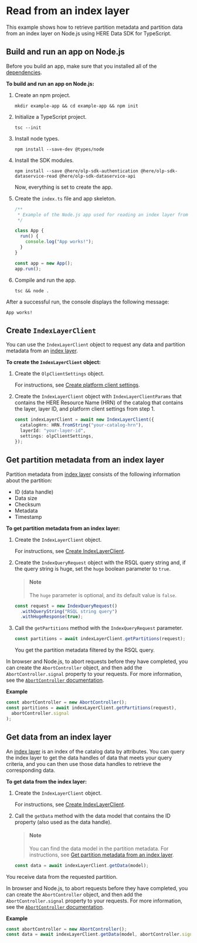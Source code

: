 # Read from an index layer

This example shows how to retrieve partition metadata and partition data from an index layer on Node.js using HERE Data SDK for TypeScript.

## Build and run an app on Node.js

Before you build an app, make sure that you installed all of the <a href="https://github.com/heremaps/here-data-sdk-typescript#dependencies" target="_blank">dependencies</a>.

**To build and run an app on Node.js:**

1. Create an npm project.

   ```shell
   mkdir example-app && cd example-app && npm init
   ```

2. Initialize a TypeScript project.

   ```shell
   tsc --init
   ```

3. Install node types.

   ```shell
   npm install --save-dev @types/node
   ```

4. Install the SDK modules.

   ```shell
   npm install --save @here/olp-sdk-authentication @here/olp-sdk-dataservice-read @here/olp-sdk-dataservice-api
   ```

   Now, everything is set to create the app.

5. Create the `index.ts` file and app skeleton.

   ```typescript
   /**
    * Example of the Node.js app used for reading an index layer from the datastore.
    */

   class App {
     run() {
       console.log("App works!");
     }
   }

   const app = new App();
   app.run();
   ```

6. Compile and run the app.

   ```shell
   tsc && node .
   ```

After a successful run, the console displays the following message:

```shell
App works!
```

## Create `IndexLayerClient`

You can use the `IndexLayerClient` object to request any data and partition metadata from an [index layer](https://developer.here.com/documentation/data-user-guide/portal/layers/layers.html#index-layers).

**To create the `IndexLayerClient` object:**

1. Create the `OlpClientSettings` object.

   For instructions, see <a href="https://github.com/heremaps/here-data-sdk-typescript/blob/master/docs/create-platform-client-settings.md" target="_blank">Create platform client settings</a>.

2. Create the `IndexLayerClient` object with `IndexLayerClientParams` that contains the HERE Resource Name (HRN) of the catalog that contains the layer, layer ID, and platform client settings from step 1.

   ```typescript
   const indexLayerClient = await new IndexLayerClient({
     catalogHrn: HRN.fromString("your-catalog-hrn"),
     layerId: "your-layer-id",
     settings: olpClientSettings,
   });
   ```

## Get partition metadata from an index layer

Partition metadata from [index layer](https://developer.here.com/documentation/data-user-guide/portal/layers/layers.html#index-layers) consists of the following information about the partition:

- ID (data handle)
- Data size
- Checksum
- Metadata
- Timestamp

**To get partition metadata from an index layer:**

1. Create the `IndexLayerClient` object.

   For instructions, see [Create IndexLayerClient](#create-indexlayerclient).

2. Create the `IndexQueryRequest` object with the RSQL query string and, if the query string is huge, set the `huge` boolean parameter to `true`.

   > #### Note
   > The `huge` parameter is optional, and its default value is `false`.

   ```typescript
   const request = new IndexQueryRequest()
     .withQueryString("RSQL string query")
     .withHugeResponse(true);
   ```

3. Call the `getPartitions` method with the `IndexQueryRequest` parameter.

   ```typescript
   const partitions = await indexLayerClient.getPartitions(request);
   ```

   You get the partition metadata filtered by the RSQL query.

In browser and Node.js, to abort requests before they have completed, you can create the `AbortController` object, and then add the `AbortController.signal` property to your requests. For more information, see the [`AbortController` documentation](https://developer.mozilla.org/en-US/docs/Web/API/AbortController).

**Example**

```typescript
const abortController = new AbortController();
const partitions = await indexLayerClient.getPartitions(request),
  abortController.signal
);
```

## Get data from an index layer

An [index layer](https://developer.here.com/documentation/data-user-guide/portal/layers/layers.html#index-layers) is an index of the catalog data by attributes. You can query the index layer to get the data handles of data that meets your query criteria, and you can then use those data handles to retrieve the corresponding data.

**To get data from the index layer:**

1. Create the `IndexLayerClient` object.

   For instructions, see [Create IndexLayerClient](#create-indexlayerclient).

2. Call the `getData` method with the data model that contains the ID property (also used as the data handle).

   > #### Note
   > You can find the data model in the partition metadata. For instructions, see [Get partition metadata from an index layer](#get-partition-metadata-from-an-index-layer).

   ```typescript
   const data = await indexLayerClient.getData(model);
   ```

You receive data from the requested partition.
 
In browser and Node.js, to abort requests before they have completed, you can create the `AbortController` object, and then add the `AbortController.signal` property to your requests. For more information, see the [`AbortController` documentation](https://developer.mozilla.org/en-US/docs/Web/API/AbortController).

**Example**

```typescript
const abortController = new AbortController();
const data = await indexLayerClient.getData(model, abortController.signal);
```
